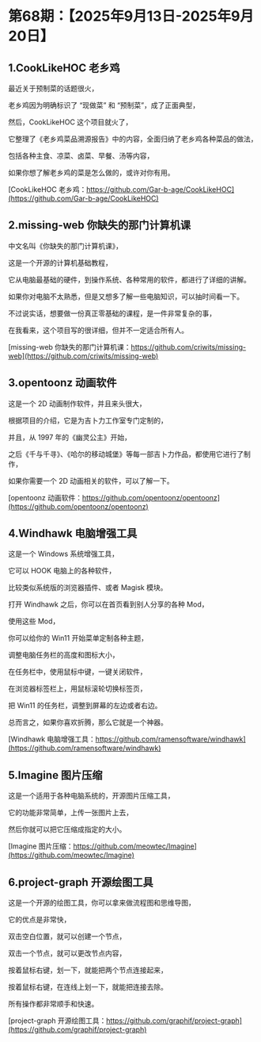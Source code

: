 # 第68期：【2025年9月13日-2025年9月20日】

## 1.CookLikeHOC 老乡鸡


最近关于预制菜的话题很火，

老乡鸡因为明确标识了 “现做菜” 和 “预制菜”，成了正面典型，

然后，CookLikeHOC 这个项目就火了，

它整理了《老乡鸡菜品溯源报告》中的内容，全面归纳了老乡鸡各种菜品的做法，

包括各种主食、凉菜、卤菜、早餐、汤等内容，

如果你想了解老乡鸡的菜是怎么做的，或许对你有用。

[CookLikeHOC 老乡鸡：https://github.com/Gar-b-age/CookLikeHOC](https://github.com/Gar-b-age/CookLikeHOC)


## 2.missing-web 你缺失的那门计算机课

中文名叫《你缺失的那门计算机课》，

这是一个开源的计算机基础教程，

它从电脑最基础的硬件，到操作系统、各种常用的软件，都进行了详细的讲解。

如果你对电脑不太熟悉，但是又想多了解一些电脑知识，可以抽时间看一下。


不过说实话，想要做一份真正零基础的课程，是一件非常复杂的事，

在我看来，这个项目写的很详细，但并不一定适合所有人。


[missing-web 你缺失的那门计算机课：https://github.com/criwits/missing-web](https://github.com/criwits/missing-web)

## 3.opentoonz 动画软件


这是一个 2D 动画制作软件，并且来头很大，

根据项目的介绍，它是为吉卜力工作室专门定制的，

并且，从 1997 年的《幽灵公主》开始，

之后《千与千寻》、《哈尔的移动城堡》等每一部吉卜力作品，都使用它进行了制作，

如果你需要一个 2D 动画相关的软件，可以了解一下。

[opentoonz 动画软件：https://github.com/opentoonz/opentoonz](https://github.com/opentoonz/opentoonz)

## 4.Windhawk 电脑增强工具


这是一个 Windows 系统增强工具，

它可以 HOOK 电脑上的各种软件，

比较类似系统版的浏览器插件、或者 Magisk 模块。


打开 Windhawk 之后，你可以在首页看到别人分享的各种 Mod，

使用这些 Mod，

你可以给你的 Win11 开始菜单定制各种主题，

调整电脑任务栏的高度和图标大小，

在任务栏中，使用鼠标中键，一键关闭软件，

在浏览器标签栏上，用鼠标滚轮切换标签页，

把 Win11 的任务栏，调整到屏幕的左边或者右边。

总而言之，如果你喜欢折腾，那么它就是一个神器。


[Windhawk 电脑增强工具：https://github.com/ramensoftware/windhawk](https://github.com/ramensoftware/windhawk)

## 5.Imagine 图片压缩



这是一个适用于各种电脑系统的，开源图片压缩工具，

它的功能非常简单，上传一张图片上去，

然后你就可以把它压缩成指定的大小。


[Imagine 图片压缩：https://github.com/meowtec/Imagine](https://github.com/meowtec/Imagine)


## 6.project-graph 开源绘图工具


这是一个开源的绘图工具，你可以拿来做流程图和思维导图，

它的优点是非常快，

双击空白位置，就可以创建一个节点，

双击一个节点，就可以更改节点内容，

按着鼠标右键，划一下，就能把两个节点连接起来，

按着鼠标右键，在连线上划一下，就能把连接去除。

所有操作都非常顺手和快速。


[project-graph 开源绘图工具：https://github.com/graphif/project-graph](https://github.com/graphif/project-graph)
